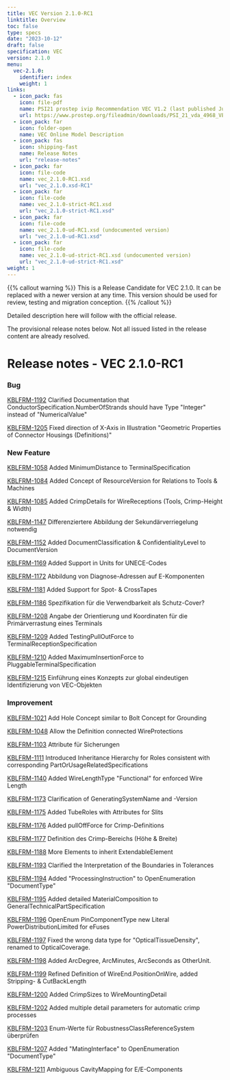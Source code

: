 ```yaml
---
title: VEC Version 2.1.0-RC1
linktitle: Overview
toc: false
type: specs
date: "2023-10-12"
draft: false
specification: VEC
version: 2.1.0
menu:
  vec-2.1.0:
    identifier: index    
    weight: 1
links:
  - icon_pack: fas
    icon: file-pdf
    name: PSI21 prostep ivip Recommendation VEC V1.2 (last published June 2020 with VEC Schema Version 1.2.0)
    url: https://www.prostep.org/fileadmin/downloads/PSI_21_vda_4968_VEC_Specification_v1.2_pub_RZ.pdf
  - icon_pack: far
    icon: folder-open
    name: VEC Online Model Description
  - icon_pack: fas
    icon: shipping-fast
    name: Release Notes
    url: "release-notes"
  - icon_pack: far
    icon: file-code
    name: vec_2.1.0-RC1.xsd
    url: "vec_2.1.0.xsd-RC1"
  - icon_pack: far
    icon: file-code
    name: vec_2.1.0-strict-RC1.xsd
    url: "vec_2.1.0-strict-RC1.xsd"
  - icon_pack: far
    icon: file-code
    name: vec_2.1.0-ud-RC1.xsd (undocumented version)
    url: "vec_2.1.0-ud-RC1.xsd"
  - icon_pack: far
    icon: file-code
    name: vec_2.1.0-ud-strict-RC1.xsd (undocumented version)
    url: "vec_2.1.0-ud-strict-RC1.xsd"    
weight: 1
---
```


{{% callout warning %}}
This is a Release Candidate for VEC 2.1.0. It can be replaced with a newer version at any time. This version should be used for review, testing and migration conception.
{{% /callout %}}

Detailed description here will follow with the official release.
<!--more-->

 The provisional release notes below. Not all issued listed in the release content are already resolved.

# Release notes - VEC 2.1.0-RC1

### Bug

[KBLFRM-1192](https://prostep-ivip.atlassian.net/browse/KBLFRM-1192) Clarified Documentation that ConductorSpecification.NumberOfStrands should have Type "Integer" instead of "NumericalValue"

[KBLFRM-1205](https://prostep-ivip.atlassian.net/browse/KBLFRM-1205) Fixed direction of X-Axis in Illustration "Geometric Properties of Connector Housings \(Definitions\)"

### New Feature

[KBLFRM-1058](https://prostep-ivip.atlassian.net/browse/KBLFRM-1058) Added MinimumDistance to TerminalSpecification

[KBLFRM-1084](https://prostep-ivip.atlassian.net/browse/KBLFRM-1084) Added Concept of ResourceVersion for Relations to Tools & Machines

[KBLFRM-1085](https://prostep-ivip.atlassian.net/browse/KBLFRM-1085) Added CrimpDetails for WireReceptions \(Tools, Crimp-Height & Width\)

[KBLFRM-1147](https://prostep-ivip.atlassian.net/browse/KBLFRM-1147) Differenziertere Abbildung der Sekundärverriegelung notwendig

[KBLFRM-1152](https://prostep-ivip.atlassian.net/browse/KBLFRM-1152) Added DocumentClassification & ConfidentialityLevel to DocumentVersion

[KBLFRM-1169](https://prostep-ivip.atlassian.net/browse/KBLFRM-1169) Added Support in Units for UNECE-Codes

[KBLFRM-1172](https://prostep-ivip.atlassian.net/browse/KBLFRM-1172) Abbildung von Diagnose-Adressen auf E-Komponenten

[KBLFRM-1181](https://prostep-ivip.atlassian.net/browse/KBLFRM-1181) Added Support for Spot- & CrossTapes

[KBLFRM-1186](https://prostep-ivip.atlassian.net/browse/KBLFRM-1186) Spezifikation für die Verwendbarkeit als Schutz-Cover?

[KBLFRM-1208](https://prostep-ivip.atlassian.net/browse/KBLFRM-1208) Angabe der Orientierung und Koordinaten für die Primärverrastung eines Terminals

[KBLFRM-1209](https://prostep-ivip.atlassian.net/browse/KBLFRM-1209) Added TestingPullOutForce to TerminalReceptionSpecification

[KBLFRM-1210](https://prostep-ivip.atlassian.net/browse/KBLFRM-1210) Added MaximumInsertionForce to PluggableTerminalSpecification

[KBLFRM-1215](https://prostep-ivip.atlassian.net/browse/KBLFRM-1215) Einführung eines Konzepts zur global eindeutigen Identifizierung von VEC-Objekten

### Improvement

[KBLFRM-1021](https://prostep-ivip.atlassian.net/browse/KBLFRM-1021) Add Hole Concept similar to Bolt Concept for Grounding

[KBLFRM-1048](https://prostep-ivip.atlassian.net/browse/KBLFRM-1048) Allow the Definition connected WireProtections

[KBLFRM-1103](https://prostep-ivip.atlassian.net/browse/KBLFRM-1103) Attribute für Sicherungen

[KBLFRM-1111](https://prostep-ivip.atlassian.net/browse/KBLFRM-1111) Introduced Inheritance Hierarchy for Roles consistent with corresponding PartOrUsageRelatedSpecifications

[KBLFRM-1140](https://prostep-ivip.atlassian.net/browse/KBLFRM-1140) Added WireLengthType "Functional" for enforced Wire Length

[KBLFRM-1173](https://prostep-ivip.atlassian.net/browse/KBLFRM-1173) Clarification of GeneratingSystemName and -Version

[KBLFRM-1175](https://prostep-ivip.atlassian.net/browse/KBLFRM-1175) Added TubeRoles with Attributes for Slits

[KBLFRM-1176](https://prostep-ivip.atlassian.net/browse/KBLFRM-1176) Added pullOffForce for Crimp-Definitions

[KBLFRM-1177](https://prostep-ivip.atlassian.net/browse/KBLFRM-1177) Definition des Crimp-Bereichs \(Höhe & Breite\)

[KBLFRM-1188](https://prostep-ivip.atlassian.net/browse/KBLFRM-1188) More Elements to inherit ExtendableElement

[KBLFRM-1193](https://prostep-ivip.atlassian.net/browse/KBLFRM-1193) Clarified the Interpretation of the Boundaries in Tolerances

[KBLFRM-1194](https://prostep-ivip.atlassian.net/browse/KBLFRM-1194) Added "ProcessingInstruction" to OpenEnumeration "DocumentType"

[KBLFRM-1195](https://prostep-ivip.atlassian.net/browse/KBLFRM-1195) Added detailed MaterialComposition to GeneralTechnicalPartSpecification

[KBLFRM-1196](https://prostep-ivip.atlassian.net/browse/KBLFRM-1196) OpenEnum PinComponentType new Literal PowerDistributionLimited for eFuses

[KBLFRM-1197](https://prostep-ivip.atlassian.net/browse/KBLFRM-1197) Fixed the wrong data type for "OpticalTissueDensity", renamed to OpticalCoverage.

[KBLFRM-1198](https://prostep-ivip.atlassian.net/browse/KBLFRM-1198) Added ArcDegree, ArcMinutes, ArcSeconds as OtherUnit.

[KBLFRM-1199](https://prostep-ivip.atlassian.net/browse/KBLFRM-1199) Refined Definition of WireEnd.PositionOnWire, added Stripping- & CutBackLength

[KBLFRM-1200](https://prostep-ivip.atlassian.net/browse/KBLFRM-1200) Added CrimpSizes to WireMountingDetail

[KBLFRM-1202](https://prostep-ivip.atlassian.net/browse/KBLFRM-1202) Added multiple detail parameters for automatic crimp processes

[KBLFRM-1203](https://prostep-ivip.atlassian.net/browse/KBLFRM-1203) Enum-Werte für RobustnessClassReferenceSystem überprüfen

[KBLFRM-1207](https://prostep-ivip.atlassian.net/browse/KBLFRM-1207) Added "MatingInterface" to OpenEnumeration "DocumentType"

[KBLFRM-1211](https://prostep-ivip.atlassian.net/browse/KBLFRM-1211) Ambiguous CavityMapping for E/E-Components